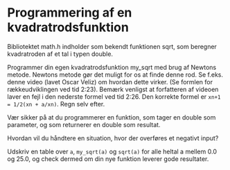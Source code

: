 # Programmering af en kvadratrodsfunktion

Bibliotektet math.h indholder som bekendt funktionen sqrt, som beregner kvadratroden af et tal i typen double.

Programmer din egen kvadratrodsfunktion my_sqrt med brug af Newtons metode. Newtons metode gør det muligt for os at finde denne rod. Se f.eks. denne video (lavet Oscar Veliz) om hvordan dette virker. (Se formlen for rækkeudviklingen ved tid 2:23). Bemærk venligst at forfatteren af videoen laver en fejl i den nederste formel ved tid 2:26. Den korrekte formel er `xn+1 = 1/2(xn + a/xn)`. Regn selv efter.

Vær sikker på at du programmerer en funktion, som tager en double som parameter, og som returnerer en double som resultat.

Hvordan vil du håndtere en situation, hvor der overføres et negativt input?

Udskriv en table over `a`, `my_sqrt(a)` og `sqrt(a)` for alle heltal a mellem 0.0 og 25.0, og check dermed om din nye funktion leverer gode resultater.
